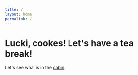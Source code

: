 ```yaml
---
title: /
layout: home
permalink: /
---
```


# Lucki, cookes! Let's have a tea break!

Let's see what is in the [cabin](cabin).

